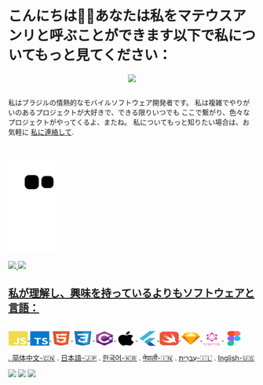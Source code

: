 # こんにちは👋🏻あなたは私をマテウスアンリと呼ぶことができます以下で私についてもっと見てください：
<div align="center">
  <img src="https://source.unsplash.com/850x180/?softwaredeveloper" align="center" />
</div>
<div>
  <br />
  <p>
    私はブラジルの情熱的なモバイルソフトウェア開発者です。
    私は複雑でやりがいのあるプロジェクトが大好きで、できる限りいつでも
    ここで繋がり、色々なプロジェクトがやってくるよ、またね。 私についてもっと知りたい場合は、お気軽に 
    <a href="https://Math.ADS@outlook.com" target="_blank">私に連絡して</a>.
  </p>
  <br />
</div>

![Snake animation](https://github.com/rafaballerini/rafaballerini/blob/output/github-contribution-grid-snake.svg)
<div>
  <a href="https://github.com/Matheus-H-Mx"> 
  <img height="180em" src="https://github-readme-stats.vercel.app/api?username=Matheus-H-Mx&show_icons=true&theme=white&include_all_commits=true&count_private=true"/>
  <img height="160em" src="https://media.giphy.com/media/VbDqmJbxaeYCoM92Ow/giphy.gif"/>
</div>
  
 ## 私が理解し、興味を持っているよりもソフトウェアと言語：
  
<div style="display: inline_block"><br>
  <img align="center" alt="MX-Js" height="30" width="40" src="https://raw.githubusercontent.com/devicons/devicon/master/icons/javascript/javascript-plain.svg">
  <img align="center" alt="MX-Ts" height="30" width="40" src="https://raw.githubusercontent.com/devicons/devicon/master/icons/typescript/typescript-plain.svg">
  <img align="center" alt="MX-HTML" height="30" width="40" src="https://raw.githubusercontent.com/devicons/devicon/master/icons/html5/html5-original.svg">
  <img align="center" alt="MX-CSS" height="30" width="40" src="https://raw.githubusercontent.com/devicons/devicon/master/icons/css3/css3-original.svg">
  <img align="center" alt="MX-Csharp" height="30" width="40" src="https://raw.githubusercontent.com/devicons/devicon/master/icons/csharp/csharp-original.svg">
  <img align="center" alt="MX-Apple" height="30" width="40" src="https://raw.githubusercontent.com/devicons/devicon/master/icons/apple/apple-original.svg">
  <img align="center" alt="MX-Flutter" height="30" width="40" src="https://github.com/devicons/devicon/blob/master/icons/flutter/flutter-original.svg">
  <img align="center" alt="MX-Swift" height="30" width="40" src="https://raw.githubusercontent.com/devicons/devicon/master/icons/swift/swift-original.svg">
  <img align="center" alt="MX-Sketch" height="30" width="40" src="https://raw.githubusercontent.com/devicons/devicon/master/icons/sketch/sketch-original.svg">
  <img align="center" alt="MX-GraphQL" height="30" width="40" src="https://raw.githubusercontent.com/devicons/devicon/master/icons/graphql/graphql-plain-wordmark.svg">
  <img align="center" alt="Figma" height="30" width="40" src="https://raw.githubusercontent.com/devicons/devicon/master/icons/figma/figma-original.svg">                                                                                                                                       
   </div>
 
  <p>
  </p> 
 <p align="left">
    .
    <a href="https://github.com/Matheus-H-Mx/ReadMe-Variants/blob/main/README-CN.md">简体中文-🇨🇳</a>
    .
    <a href="https://github.com/Matheus-H-Mx/ReadMe-Variants/blob/main/README-JP.md">日本語-🇯🇵</a>
    .
    <a href="https://github.com/Matheus-H-Mx/ReadMe-Variants/blob/main/README-KOR.md">한국어-🇰🇷</a>
    .
   <a href="https://github.com/Matheus-H-Mx/ReadMe-Variants/blob/main/README-Ni.md">नेपाली-🇮🇳</a>
    .
   <a href="https://github.com/Matheus-H-Mx/ReadMe-Variants/blob/main/README-IL.md">עִברִית-🇮🇱</a>
    .
   <a href="https://github.com/Matheus-H-Mx/Matheus-H-Mx">Inglish-🇺🇸</a>
  </p>
 
 
  
<div> 
  <a href="https://encurtador.com.br/fhoqS" target="_blank"><img src="https://img.shields.io/badge/WhatsApp-25D366?style=for-the-badge&logo=whatsapp&logoColor=white" target="_blank"></a> 
  <a href="https://math.h.mx@gmail.com"><img src="https://img.shields.io/badge/-Gmail-%23333?style=for-the-badge&logo=gmail&logoColor=white" target="_blank"></a>
  <a href="https://www.linkedin.com/in/matheus-h-santos-4548461a2/" target="_blank"><img src="https://img.shields.io/badge/-LinkedIn-%230077B5?style=for-the-badge&logo=linkedin&logoColor=white" target="_blank"></a>
</div>
